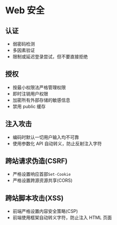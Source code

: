 # Web 安全

## 认证

- 弱密码检测
- 多因素验证
- 限制或延迟登录尝试，但不要直接拒绝

## 授权

- 按最小权限法严格管理权限
- 即时注销用户权限
- 加密所有外部存储的敏感信息
- 禁用 public 缓存

## 注入攻击

- 编码时默认一切用户输入均不可靠
- 使用参数化 API 自动转义，防止反射注入字符

## 跨站请求伪造(CSRF)

- 严格设置响应首部`Set-Cookie`
- 严格设置跨源资源共享(CORS)

## 跨站脚本攻击(XSS)

- 前端严格设置内容安全策略(CSP)
- 前端使用框架自动转义字符，防止注入 HTML 页面
